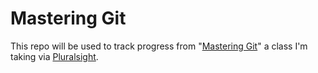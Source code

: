 # Mastering Git

This repo will be used to track progress from "[Mastering Git](https://app.pluralsight.com/library/courses/master-git/table-of-contents)" a class I'm taking via [Pluralsight](https://app.pluralsight.com/library/).